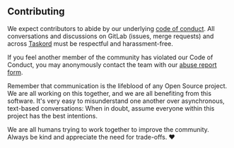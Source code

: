 ## Contributing

We expect contributors to abide by our underlying
[code of conduct](CODE_OF_CONDUCT.md). All conversations and
discussions on GitLab (issues, merge requests) and across
[Taskord](https://taskord.com) must be respectful and harassment-free.

If you feel another member of the community has violated our Code of Conduct,
you may anonymously contact the team with our
[abuse report form](https://taskord.freshdesk.com/support/tickets/new).

Remember that communication is the lifeblood of any Open Source project. We are
all working on this together, and we are all benefiting from this software. It's
very easy to misunderstand one another over asynchronous, text-based
conversations: When in doubt, assume everyone within this project has the best
intentions.

We are all humans trying to work together to improve the community. Always be
kind and appreciate the need for trade-offs. ❤️
